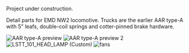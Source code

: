 Project under construction.

Detail parts for EMD NW2 locomotive.  Trucks are the earlier AAR type-A with 5" leafs, double-coil springs and cotter-pinned brake hardware.

![AAR type-A preview](https://github.com/user-attachments/assets/eb6406f4-4aa6-429e-95e0-d52e2fa9ffd2)
![AAR type-A preview 2](https://github.com/user-attachments/assets/4f9fe6fa-5b68-4a7e-8323-2686d5f1c3a0)
![LSTT_101_HEAD_LAMP (Custom)](https://github.com/user-attachments/assets/c43ef057-85cc-42f9-a16b-17360978cef5)
![fans](https://github.com/user-attachments/assets/8daebccf-26d6-42d0-b2d1-1cc76ecd7300)
